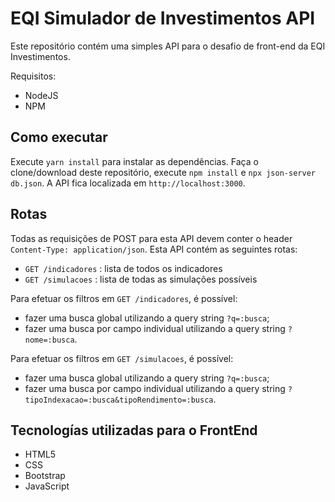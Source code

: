 # EQI Simulador de Investimentos API
Este repositório contém uma simples API para o desafio de front-end da EQI Investimentos.

Requisitos:
* NodeJS
* NPM

## Como executar
Execute `yarn install` para instalar as dependências.
Faça o clone/download deste repositório, execute `npm install` e `npx json-server db.json`. A API fica localizada em `http://localhost:3000`.

## Rotas
Todas as requisições de POST para esta API devem conter o header `Content-Type: application/json`.
Esta API contém as seguintes rotas:

* `GET /indicadores` : lista de todos os indicadores
* `GET /simulacoes` : lista de todas as simulações possíveis

Para efetuar os filtros em `GET /indicadores`, é possível:
* fazer uma busca global utilizando a query string `?q=:busca`;
* fazer uma busca por campo individual utilizando a query string `?nome=:busca`.

Para efetuar os filtros em `GET /simulacoes`, é possível:
* fazer uma busca global utilizando a query string `?q=:busca`;
* fazer uma busca por campo individual utilizando a query string `?tipoIndexacao=:busca&tipoRendimento=:busca`.


## Tecnologías utilizadas para o FrontEnd 
* HTML5
* CSS
* Bootstrap
* JavaScript


